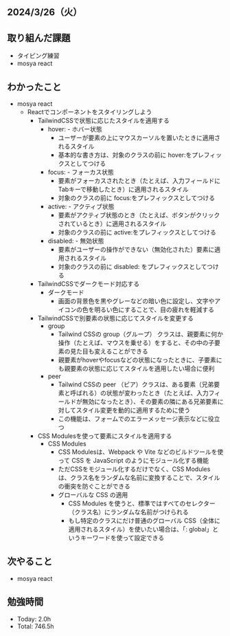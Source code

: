 ## 2024/3/26（火）

## 取り組んだ課題

- タイピング練習
- mosya react

## わかったこと
- mosya react
  - Reactでコンポーネントをスタイリングしよう
    - TailwindCSSで状態に応じたスタイルを適用する
      - hover: - ホバー状態
        - ユーザーが要素の上にマウスカーソルを置いたときに適用されるスタイル
        - 基本的な書き方は、対象のクラスの前に hover:をプレフィックスとしてつける
      - focus: - フォーカス状態
        - 要素がフォーカスされたとき（たとえば、入力フィールドにTabキーで移動したとき）に適用されるスタイル
        - 対象のクラスの前に focus:をプレフィックスとしてつける
      - active: - アクティブ状態
        - 要素がアクティブ状態のとき（たとえば、ボタンがクリックされているとき）に適用されるスタイル
        - 対象のクラスの前に active:をプレフィックスとしてつける
      - disabled: - 無効状態
        - 要素がユーザーの操作ができない（無効化された）要素に適用されるスタイル
        - 対象のクラスの前に disabled: をプレフィックスとしてつける
    - TailwindCSSでダークモード対応する
      - ダークモード
        - 画面の背景色を黒やグレーなどの暗い色に設定し、文字やアイコンの色を明るい色にすることで、目の疲れを軽減する
    - TailwindCSSで別要素の状態に応じてスタイルを変更する
      - group
        - Tailwind CSSの group（グループ） クラスは、親要素に何か操作（たとえば、マウスを乗せる）をすると、その中の子要素の見た目も変えることができる
        - 親要素がhoverやfocusなどの状態になったときに、子要素にも親要素の状態に応じてスタイルを適用したい場合に便利
      - peer
        - Tailwind CSSの peer （ピア）クラスは、ある要素（兄弟要素と呼ばれる）の状態が変わったとき（たとえば、入力フィールドが無効になったとき）、その要素の隣にある兄弟要素に対してスタイル変更を動的に適用するために使う
        - この機能は、フォームでのエラーメッセージ表示などに役立つ
    - CSS Modulesを使って要素にスタイルを適用する
      - CSS Modules
        - CSS Modulesは、Webpack や Vite などのビルドツールを使って CSS を JavaScript のようにモジュール化する機能
        - ただCSSをモジュール化するだけでなく、CSS Modules は、クラス名をランダムな名前に変換することで、スタイルの衝突を防ぐことができる
        - グローバルな CSS の適用
          - CSS Modules を使うと、標準ではすべてのセレクター（クラス名）にランダムな名前がつけられる
          - もし特定のクラスにだけ普通のグローバル CSS（全体に適用されるスタイル）を使いたい場合は、「: global」というキーワードを使って設定できる


## 次やること
- mosya react

## 勉強時間

- Today: 2.0h
- Total: 746.5h
